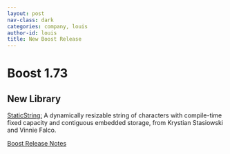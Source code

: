 ```yaml
---
layout: post
nav-class: dark
categories: company, louis
author-id: louis
title: New Boost Release
---
```


# Boost 1.73

## New Library
<a href="https://www.boost.org/doc/libs/1_73_0/libs/static_string/doc/html/index.html">StaticString:</a>
A dynamically resizable string of characters with compile-time fixed capacity and contiguous embedded storage, from Krystian Stasiowski and Vinnie Falco.  

<a href="https://www.boost.org/users/history/version_1_73_0.html">Boost Release Notes</a>
